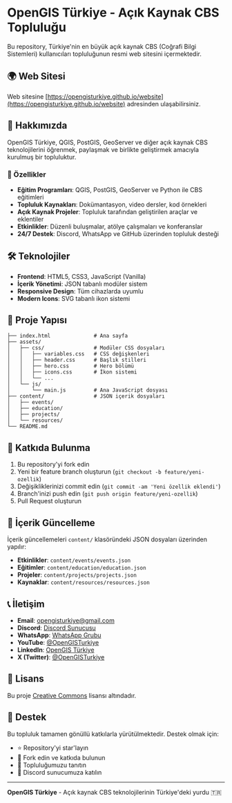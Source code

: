 # OpenGIS Türkiye - Açık Kaynak CBS Topluluğu

Bu repository, Türkiye'nin en büyük açık kaynak CBS (Coğrafi Bilgi Sistemleri) kullanıcıları topluluğunun resmi web sitesini içermektedir.

## 🌍 Web Sitesi

Web sitesine [https://opengisturkiye.github.io/website](https://opengisturkiye.github.io/website) adresinden ulaşabilirsiniz.

## 🎯 Hakkımızda

OpenGIS Türkiye, QGIS, PostGIS, GeoServer ve diğer açık kaynak CBS teknolojilerini öğrenmek, paylaşmak ve birlikte geliştirmek amacıyla kurulmuş bir topluluktur.

### 🚀 Özellikler

- **Eğitim Programları**: QGIS, PostGIS, GeoServer ve Python ile CBS eğitimleri
- **Topluluk Kaynakları**: Dokümantasyon, video dersler, kod örnekleri
- **Açık Kaynak Projeler**: Topluluk tarafından geliştirilen araçlar ve eklentiler
- **Etkinlikler**: Düzenli buluşmalar, atölye çalışmaları ve konferanslar
- **24/7 Destek**: Discord, WhatsApp ve GitHub üzerinden topluluk desteği

## 🛠️ Teknolojiler

- **Frontend**: HTML5, CSS3, JavaScript (Vanilla)
- **İçerik Yönetimi**: JSON tabanlı modüler sistem
- **Responsive Design**: Tüm cihazlarda uyumlu
- **Modern Icons**: SVG tabanlı ikon sistemi

## 📁 Proje Yapısı

```
├── index.html              # Ana sayfa
├── assets/
│   ├── css/                # Modüler CSS dosyaları
│   │   ├── variables.css   # CSS değişkenleri
│   │   ├── header.css      # Başlık stilleri
│   │   ├── hero.css        # Hero bölümü
│   │   ├── icons.css       # İkon sistemi
│   │   └── ...
│   └── js/
│       └── main.js         # Ana JavaScript dosyası
├── content/                # JSON içerik dosyaları
│   ├── events/
│   ├── education/
│   ├── projects/
│   └── resources/
└── README.md
```

## 🤝 Katkıda Bulunma

1. Bu repository'yi fork edin
2. Yeni bir feature branch oluşturun (`git checkout -b feature/yeni-ozellik`)
3. Değişikliklerinizi commit edin (`git commit -am 'Yeni özellik eklendi'`)
4. Branch'inizi push edin (`git push origin feature/yeni-ozellik`)
5. Pull Request oluşturun

## 📝 İçerik Güncelleme

İçerik güncellemeleri `content/` klasöründeki JSON dosyaları üzerinden yapılır:

- **Etkinlikler**: `content/events/events.json`
- **Eğitimler**: `content/education/education.json`  
- **Projeler**: `content/projects/projects.json`
- **Kaynaklar**: `content/resources/resources.json`

## 📞 İletişim

- **Email**: [opengisturkiye@gmail.com](mailto:opengisturkiye@gmail.com)
- **Discord**: [Discord Sunucusu](https://discord.gg/yZvbDSeH)
- **WhatsApp**: [WhatsApp Grubu](https://chat.whatsapp.com/ERw4FtkT1jg6gUvlUdgbNY)
- **YouTube**: [@OpenGISTurkiye](https://www.youtube.com/@OpenGISTurkiye)
- **LinkedIn**: [OpenGIS Türkiye](http://linkedin.com/company/OpenGISTurkiye)
- **X (Twitter)**: [@OpenGISTurkiye](https://x.com/OpenGISTurkiye)

## 📄 Lisans

Bu proje [Creative Commons](https://creativecommons.org/) lisansı altındadır.

## 🌟 Destek

Bu topluluk tamamen gönüllü katkılarla yürütülmektedir. Destek olmak için:

- ⭐ Repository'yi star'layın
- 🍴 Fork edin ve katkıda bulunun
- 📢 Topluluğumuzu tanıtın
- 💬 Discord sunucumuza katılın

---

**OpenGIS Türkiye** - Açık kaynak CBS teknolojilerinin Türkiye'deki yurdu 🇹🇷